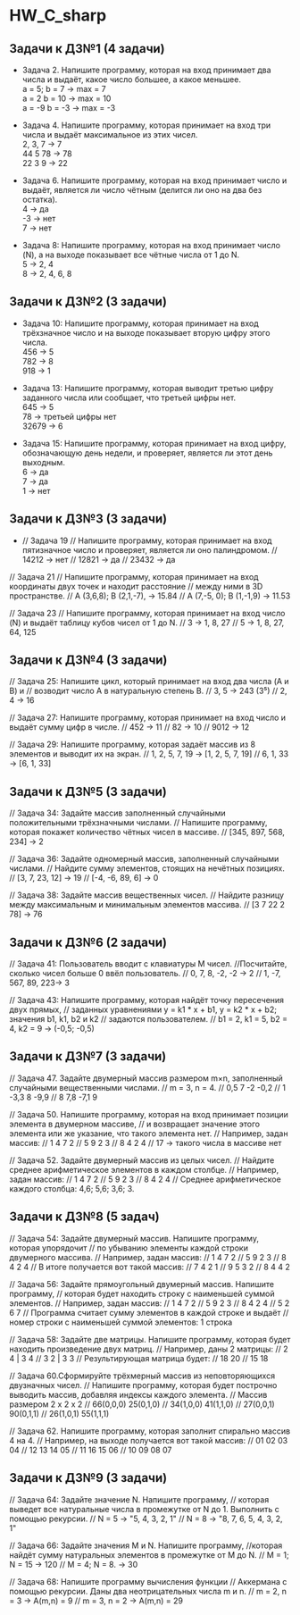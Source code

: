 # HW_C_sharp

## Задачи к ДЗ№1 (4 задачи)

- Задача 2. Напишите программу, которая на вход принимает два числа и выдаёт, какое число большее, а какое меньшее.<br>
a = 5; b = 7 -> max = 7 <br>
a = 2 b = 10 -> max = 10 <br>
a = -9 b = -3 -> max = -3<br>

- Задача 4. Напишите программу, которая принимает на вход три числа и выдаёт максимальное из этих чисел.<br>
2, 3, 7 -> 7 <br>
44 5 78 -> 78 <br>
22 3 9 -> 22 <br>

- Задача 6. Напишите программу, которая на вход принимает число и выдаёт, является ли число чётным (делится ли оно на два без остатка).<br>
4 -> да <br>
-3 -> нет <br>
 7 -> нет <br>

- Задача 8: Напишите программу, которая на вход принимает число (N), 
 а на выходе показывает все чётные числа от 1 до N.<br>
 5 -> 2, 4<br>
8 -> 2, 4, 6, 8<br>

## Задачи к ДЗ№2 (3 задачи)

- Задача 10: Напишите программу, которая принимает на вход трёхзначное число и 
на выходе показывает вторую цифру этого числа.<br>
456 -> 5 <br>
782 -> 8 <br>
918 -> 1 <br>

- Задача 13: Напишите программу, которая выводит третью цифру заданного числа или сообщает, что третьей цифры нет.<br>
645 -> 5 <br>
78 -> третьей цифры нет <br>
32679 -> 6 <br>

- Задача 15: Напишите программу, которая принимает на вход цифру, обозначающую день недели, и проверяет, является ли этот день выходным.<br>
 6 -> да <br>
7 -> да <br>
 1 -> нет <br>

## Задачи к ДЗ№3 (3 задачи)
- // Задача 19
// Напишите программу, которая принимает на вход пятизначное число и проверяет, является ли оно палиндромом.
// 14212 -> нет
// 12821 -> да
// 23432 -> да

// Задача 21
// Напишите программу, которая принимает на вход координаты двух точек и находит расстояние
// между ними в 3D пространстве.
// A (3,6,8); B (2,1,-7), -> 15.84
// A (7,-5, 0); B (1,-1,9) -> 11.53

// Задача 23
// Напишите программу, которая принимает на вход число (N) и выдаёт таблицу кубов чисел от 1 до N.
// 3 -> 1, 8, 27
// 5 -> 1, 8, 27, 64, 125

## Задачи к ДЗ№4 (3 задачи)

// Задача 25: Напишите цикл, который принимает на вход два числа (A и B) и
// возводит число A в натуральную степень B.
// 3, 5 -> 243 (3⁵)
// 2, 4 -> 16

// Задача 27: Напишите программу, которая принимает на вход число и выдаёт сумму цифр в числе.
// 452 -> 11
// 82 -> 10
// 9012 -> 12

// Задача 29: Напишите программу, которая задаёт массив из 8 элементов и выводит их на экран.
// 1, 2, 5, 7, 19 -> [1, 2, 5, 7, 19]
// 6, 1, 33 -> [6, 1, 33]
## Задачи к ДЗ№5 (3 задачи)

// Задача 34: Задайте массив заполненный случайными положительными трёхзначными числами. 
// Напишите программу, которая покажет количество чётных чисел в массиве.
// [345, 897, 568, 234] -> 2

// Задача 36: Задайте одномерный массив, заполненный случайными числами.
// Найдите сумму элементов, стоящих на нечётных позициях.
// [3, 7, 23, 12] -> 19
// [-4, -6, 89, 6] -> 0

// Задача 38: Задайте массив вещественных чисел. 
// Найдите разницу между максимальным и минимальным элементов массива.
// [3 7 22 2 78] -> 76

## Задачи к ДЗ№6 (2 задачи)
// Задача 41: Пользователь вводит с клавиатуры M чисел. 
//Посчитайте, сколько чисел больше 0 ввёл пользователь.
// 0, 7, 8, -2, -2 -> 2
// 1, -7, 567, 89, 223-> 3

// Задача 43: Напишите программу, которая найдёт точку пересечения двух прямых,
// заданных уравнениями y = k1 * x + b1, y = k2 * x + b2; значения b1, k1, b2 и k2
// задаются пользователем.
// b1 = 2, k1 = 5, b2 = 4, k2 = 9 -> (-0,5; -0,5)

## Задачи к ДЗ№7 (3 задачи)
// Задача 47. Задайте двумерный массив размером m×n, заполненный случайными вещественными числами.
// m = 3, n = 4.
// 0,5 7 -2 -0,2
// 1 -3,3 8 -9,9
// 8 7,8 -7,1 9

// Задача 50. Напишите программу, которая на вход принимает позиции элемента в двумерном массиве, 
// и возвращает значение этого элемента или же указание, что такого элемента нет.
// Например, задан массив:
// 1 4 7 2
// 5 9 2 3
// 8 4 2 4
// 17 -> такого числа в массиве нет

// Задача 52. Задайте двумерный массив из целых чисел. 
// Найдите среднее арифметическое элементов в каждом столбце.
// Например, задан массив:
// 1 4 7 2
// 5 9 2 3
// 8 4 2 4
// Среднее арифметическое каждого столбца: 4,6; 5,6; 3,6; 3.

## Задачи к ДЗ№8 (5 задач)
// Задача 54: Задайте двумерный массив. Напишите программу, которая упорядочит
//  по убыванию элементы каждой строки двумерного массива.
// Например, задан массив:
// 1 4 7 2
// 5 9 2 3
// 8 4 2 4
// В итоге получается вот такой массив:
// 7 4 2 1
// 9 5 3 2
// 8 4 4 2

// Задача 56: Задайте прямоугольный двумерный массив. Напишите программу, 
// которая будет находить строку с наименьшей суммой элементов.
// Например, задан массив:
// 1 4 7 2
// 5 9 2 3
// 8 4 2 4
// 5 2 6 7
// Программа считает сумму элементов в каждой строке и выдаёт
// номер строки с наименьшей суммой элементов: 1 строка

// Задача 58: Задайте две матрицы. Напишите программу, которая будет находить произведение двух матриц.
// Например, даны 2 матрицы:
// 2 4 | 3 4
// 3 2 | 3 3
// Результирующая матрица будет:
// 18 20
// 15 18

// Задача 60.Сформируйте трёхмерный массив из неповторяющихся двузначных чисел.
// Напишите программу, которая будет построчно выводить массив, добавляя индексы каждого элемента.
// Массив размером 2 x 2 x 2
// 66(0,0,0) 25(0,1,0)
// 34(1,0,0) 41(1,1,0)
// 27(0,0,1) 90(0,1,1)
// 26(1,0,1) 55(1,1,1)

// Задача 62. Напишите программу, которая заполнит спирально массив 4 на 4.
// Например, на выходе получается вот такой массив:
// 01 02 03 04
// 12 13 14 05
// 11 16 15 06
// 10 09 08 07

## Задачи к ДЗ№9 (3 задачи)

// Задача 64: Задайте значение N. Напишите программу, 
// которая выведет все натуральные числа в промежутке от N до 1. Выполнить с помощью рекурсии.
// N = 5 -> "5, 4, 3, 2, 1"
// N = 8 -> "8, 7, 6, 5, 4, 3, 2, 1"

// Задача 66: Задайте значения M и N. Напишите программу,
//которая найдёт сумму натуральных элементов в промежутке от M до N.
// M = 1; N  = 15 -> 120
// M = 4; N = 8. -> 30

// Задача 68: Напишите программу вычисления функции 
// Аккермана с помощью рекурсии. Даны два неотрицательных числа m и n.
// m = 2, n = 3 -> A(m,n) = 9
// m = 3, n = 2 -> A(m,n) = 29